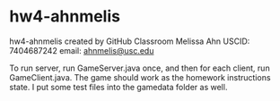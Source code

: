 # hw4-ahnmelis
hw4-ahnmelis created by GitHub Classroom Melissa Ahn USCID: 7404687242 email: ahnmelis@usc.edu

To run server, run GameServer.java once, and then for each client, run GameClient.java. The game should work as the homework instructions state. I put some test files into the gamedata folder as well.
